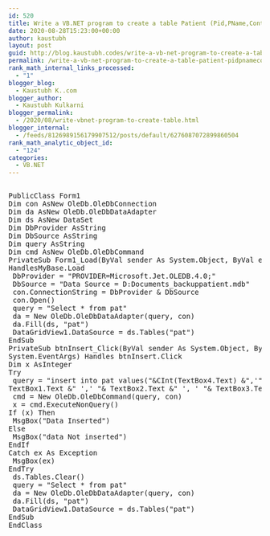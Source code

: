 ```yaml
---
id: 520
title: Write a VB.NET program to create a table Patient (Pid,PName,Contact_No, Disease). Insert records into table and display appropriate message in message box. (Use MS Access to create db)
date: 2020-08-28T15:23:00+00:00
author: kaustubh
layout: post
guid: http://blog.kaustubh.codes/write-a-vb-net-program-to-create-a-table-patient-pidpnamecontact_no-disease-insert-records-into-table-and-display-appropriate-message-in-message-box-use-ms-access-to-create-db/
permalink: /write-a-vb-net-program-to-create-a-table-patient-pidpnamecontact_no-disease-insert-records-into-table-and-display-appropriate-message-in-message-box-use-ms-access-to-create-db/
rank_math_internal_links_processed:
  - "1"
blogger_blog:
  - Kaustubh K..com
blogger_author:
  - Kaustubh Kulkarni
blogger_permalink:
  - /2020/08/write-vbnet-program-to-create-table.html
blogger_internal:
  - /feeds/8126989156179907512/posts/default/6276087072899860504
rank_math_analytic_object_id:
  - "124"
categories:
  - VB.NET
---
```

<pre><br />PublicClass Form1<br />Dim con AsNew OleDb.OleDbConnection<br />Dim da AsNew OleDb.OleDbDataAdapter<br />Dim ds AsNew DataSet<br />Dim DbProvider AsString<br />Dim DbSource AsString<br />Dim query AsString<br />Dim cmd AsNew OleDb.OleDbCommand<br />PrivateSub Form1_Load(ByVal sender As System.Object, ByVal e As System.EventArgs)<br />HandlesMyBase.Load<br /> DbProvider = "PROVIDER=Microsoft.Jet.OLEDB.4.0;"<br /> DbSource = "Data Source = D:Documents_backuppatient.mdb"<br /> con.ConnectionString = DbProvider & DbSource<br /> con.Open()<br /> query = "Select * from pat"<br /> da = New OleDb.OleDbDataAdapter(query, con)<br /> da.Fill(ds, "pat")<br /> DataGridView1.DataSource = ds.Tables("pat")<br />EndSub<br />PrivateSub btnInsert_Click(ByVal sender As System.Object, ByVal e As<br />System.EventArgs) Handles btnInsert.Click<br />Dim x AsInteger<br />Try<br /> query = "insert into pat values("&CInt(TextBox4.Text) &",'"&<br />TextBox1.Text &" ',' "& TextBox2.Text &" ', ' "& TextBox3.Text &" ')"<br /> cmd = New OleDb.OleDbCommand(query, con)<br /> x = cmd.ExecuteNonQuery()<br />If (x) Then<br /> MsgBox("Data Inserted")<br />Else<br /> MsgBox("data Not inserted")<br />EndIf<br />Catch ex As Exception<br /> MsgBox(ex)<br />EndTry<br /> ds.Tables.Clear()<br /> query = "Select * from pat"<br /> da = New OleDb.OleDbDataAdapter(query, con)<br /> da.Fill(ds, "pat")<br /> DataGridView1.DataSource = ds.Tables("pat")<br />EndSub<br />EndClass<br /></pre>